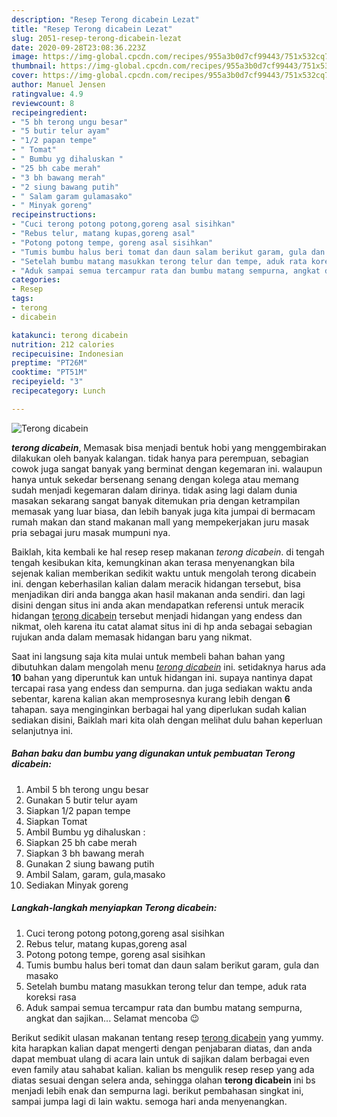 ```yaml
---
description: "Resep Terong dicabein Lezat"
title: "Resep Terong dicabein Lezat"
slug: 2051-resep-terong-dicabein-lezat
date: 2020-09-28T23:08:36.223Z
image: https://img-global.cpcdn.com/recipes/955a3b0d7cf99443/751x532cq70/terong-dicabein-foto-resep-utama.jpg
thumbnail: https://img-global.cpcdn.com/recipes/955a3b0d7cf99443/751x532cq70/terong-dicabein-foto-resep-utama.jpg
cover: https://img-global.cpcdn.com/recipes/955a3b0d7cf99443/751x532cq70/terong-dicabein-foto-resep-utama.jpg
author: Manuel Jensen
ratingvalue: 4.9
reviewcount: 8
recipeingredient:
- "5 bh terong ungu besar"
- "5 butir telur ayam"
- "1/2 papan tempe"
- " Tomat"
- " Bumbu yg dihaluskan "
- "25 bh cabe merah"
- "3 bh bawang merah"
- "2 siung bawang putih"
- " Salam garam gulamasako"
- " Minyak goreng"
recipeinstructions:
- "Cuci terong potong potong,goreng asal sisihkan"
- "Rebus telur, matang kupas,goreng asal"
- "Potong potong tempe, goreng asal sisihkan"
- "Tumis bumbu halus beri tomat dan daun salam berikut garam, gula dan masako"
- "Setelah bumbu matang masukkan terong telur dan tempe, aduk rata koreksi rasa"
- "Aduk sampai semua tercampur rata dan bumbu matang sempurna, angkat dan sajikan... Selamat mencoba 😉"
categories:
- Resep
tags:
- terong
- dicabein

katakunci: terong dicabein 
nutrition: 212 calories
recipecuisine: Indonesian
preptime: "PT26M"
cooktime: "PT51M"
recipeyield: "3"
recipecategory: Lunch

---
```



![Terong dicabein](https://img-global.cpcdn.com/recipes/955a3b0d7cf99443/751x532cq70/terong-dicabein-foto-resep-utama.jpg)

<b><i>terong dicabein</i></b>, Memasak bisa menjadi bentuk hobi yang menggembirakan dilakukan oleh banyak kalangan. tidak hanya para perempuan, sebagian cowok juga sangat banyak yang berminat dengan kegemaran ini. walaupun hanya untuk sekedar bersenang senang dengan kolega atau memang sudah menjadi kegemaran dalam dirinya. tidak asing lagi dalam dunia masakan sekarang sangat banyak ditemukan pria dengan ketrampilan memasak yang luar biasa, dan lebih banyak juga kita jumpai di bermacam rumah makan dan stand makanan mall yang mempekerjakan juru masak pria sebagai juru masak mumpuni nya.



Baiklah, kita kembali ke hal resep resep makanan <i>terong dicabein</i>. di tengah tengah kesibukan kita, kemungkinan akan terasa menyenangkan bila sejenak kalian memberikan sedikit waktu untuk mengolah terong dicabein ini. dengan keberhasilan kalian dalam meracik hidangan tersebut, bisa menjadikan diri anda bangga akan hasil makanan anda sendiri. dan lagi disini dengan situs ini anda akan mendapatkan referensi untuk meracik hidangan <u>terong dicabein</u> tersebut menjadi hidangan yang endess dan nikmat, oleh karena itu catat alamat situs ini di hp anda sebagai sebagian rujukan anda dalam memasak hidangan baru yang nikmat.


Saat ini langsung saja kita mulai untuk membeli bahan bahan yang dibutuhkan dalam mengolah menu <u><i>terong dicabein</i></u> ini. setidaknya harus ada <b>10</b> bahan yang diperuntuk kan untuk hidangan ini. supaya nantinya dapat tercapai rasa yang endess dan sempurna. dan juga sediakan waktu anda sebentar, karena kalian akan memprosesnya kurang lebih dengan <b>6</b> tahapan. saya menginginkan berbagai hal yang diperlukan sudah kalian sediakan disini, Baiklah mari kita olah dengan melihat dulu bahan keperluan selanjutnya ini.

<!--inarticleads1-->

##### Bahan baku dan bumbu yang digunakan untuk pembuatan Terong dicabein:

1. Ambil 5 bh terong ungu besar
1. Gunakan 5 butir telur ayam
1. Siapkan 1/2 papan tempe
1. Siapkan  Tomat
1. Ambil  Bumbu yg dihaluskan :
1. Siapkan 25 bh cabe merah
1. Siapkan 3 bh bawang merah
1. Gunakan 2 siung bawang putih
1. Ambil  Salam, garam, gula,masako
1. Sediakan  Minyak goreng




<!--inarticleads2-->

##### Langkah-langkah menyiapkan Terong dicabein:

1. Cuci terong potong potong,goreng asal sisihkan
1. Rebus telur, matang kupas,goreng asal
1. Potong potong tempe, goreng asal sisihkan
1. Tumis bumbu halus beri tomat dan daun salam berikut garam, gula dan masako
1. Setelah bumbu matang masukkan terong telur dan tempe, aduk rata koreksi rasa
1. Aduk sampai semua tercampur rata dan bumbu matang sempurna, angkat dan sajikan... Selamat mencoba 😉




Berikut sedikit ulasan makanan tentang resep <u>terong dicabein</u> yang yummy. kita harapkan kalian dapat mengerti dengan penjabaran diatas, dan anda dapat membuat ulang di acara lain untuk di sajikan dalam berbagai even even family atau sahabat kalian. kalian bs mengulik resep resep yang ada diatas sesuai dengan selera anda, sehingga olahan <b>terong dicabein</b> ini bs menjadi lebih enak dan sempurna lagi. berikut pembahasan singkat ini, sampai jumpa lagi di lain waktu. semoga hari anda menyenangkan.
